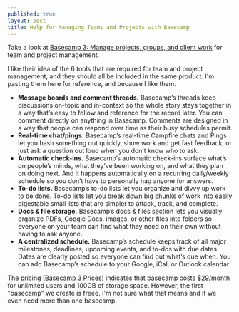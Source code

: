```yaml
---
published: true
layout: post
title: Help for Managing Teams and Projects with Basecamp
---
```



Take a look at [Basecamp 3: Manage projects, groups, and client work](https://basecamp.com/) for team and project management.

I like their idea of the 6 tools that are required for team and project management, and they should all be included in the same product. I'm pasting them here for reference, and because I like them.

* **Message boards and comment threads.** Basecamp’s threads keep discussions on-topic and in-context so the whole story stays together in a way that’s easy to follow and reference for the record later. You can comment directly on anything in Basecamp. Comments are designed in a way that people can respond over time as their busy schedules permit.
* **Real-time chat/pings.** Basecamp’s real-time Campfire chats and Pings let you hash something out quickly, show work and get fast feedback, or just ask a question out loud when you don’t know who to ask.
* **Automatic check-ins.** Basecamp’s automatic check-ins surface what’s on people’s minds, what they’ve been working on, and what they plan on doing next. And it happens automatically on a recurring daily/weekly schedule so you don’t have to personally nag anyone for answers.
* **To-do lists.** Basecamp’s to-do lists let you organize and divvy up work to be done. To-do lists let you break down big chunks of work into easily digestable small lists that are simpler to attack, track, and complete.
* **Docs & file storage.** Basecamp’s docs & files section lets you visually organize PDFs, Google Docs, images, or other files into folders so everyone on your team can find what they need on their own without having to ask anyone.
* **A centralized schedule.** Basecamp’s schedule keeps track of all major milestones, deadlines, upcoming events, and to-dos with due dates. Dates are clearly posted so everyone can find out what’s due when. You can add Basecamp’s schedule to your Google, iCal, or Outlook calendar.

The pricing ([Basecamp 3 Prices](https://basecamp.com/3/pricing)) indicates that basecamp costs $29/month for unlimited users and 100GB of storage space. However, the first "basecamp" we create is freee. I'm not sure what that means and if we even need more than one basecamp.
